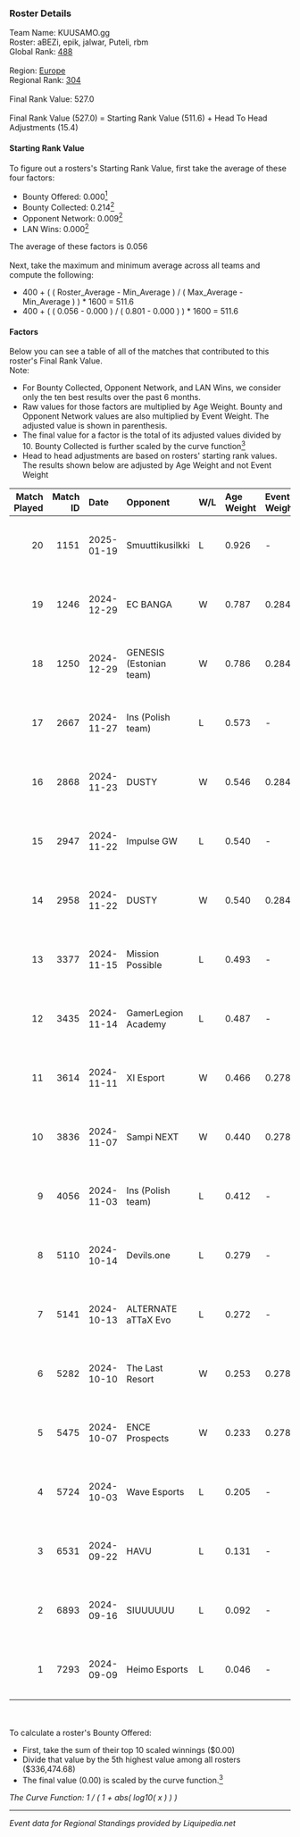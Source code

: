 ### Roster Details<br />
Team Name: KUUSAMO.gg<br />
Roster: aBEZi, epik, jalwar, Puteli, rbm<br />
Global Rank: [488](../standings_global.md)<br />
<br />
Region: [Europe]( ../standings_europe.md)<br />
Regional Rank: [304]( ../standings_europe.md)<br />
<br />
Final Rank Value:  527.0<br />
<br />
Final Rank Value (527.0) = Starting Rank Value (511.6) + Head To Head Adjustments (15.4)<br />

#### Starting Rank Value<br />
To figure out a rosters's Starting Rank Value, first take the average of these four factors:<br />
- Bounty Offered: 0.000[<sup>1</sup>](#table2)
- Bounty Collected: 0.214[<sup>2</sup>](#table1)
- Opponent Network: 0.009[<sup>2</sup>](#table1)
- LAN Wins: 0.000[<sup>2</sup>](#table1)

The average of these factors is 0.056<br />
<br />
Next, take the maximum and minimum average across all teams and compute the following:<br />
- 400 + ( ( Roster_Average - Min_Average ) / ( Max_Average - Min_Average ) ) * 1600 = 511.6
- 400 + ( ( 0.056 - 0.000 ) / ( 0.801 - 0.000 ) ) * 1600 = 511.6


#### Factors<br />
Below you can see a table of all of the matches that contributed to this roster's Final Rank Value.<br />
Note:<br />

- For Bounty Collected, Opponent Network, and LAN Wins, we consider only the ten best results over the past 6 months.
- Raw values for those factors are multiplied by Age Weight. Bounty and Opponent Network values are also multiplied by Event Weight. The adjusted value is shown in parenthesis.
- The final value for a factor is the total of its adjusted values divided by 10. Bounty Collected is further scaled by the curve function[<sup>3</sup>](#curveFunction)
- Head to head adjustments are based on rosters' starting rank values. The results shown below are adjusted by Age Weight and not Event Weight
<span id="table1"></span><br />


| Match Played | Match ID | Date       | Opponent                | W/L | Age Weight | Event Weight | Bounty Collected | Opponent Network | LAN Wins  | H2H Adj. | Roster                           |
| -: | -: | :- | :- | :- | :- | :- | :- | :- | :- | -: | :- |
|           20 |     1151 | 2025-01-19 | Smuuttikusilkki         | L   | 0.926      | -            | -                | -                | -         |   -16.91 | aBEZi, epik, jalwar, Puteli, rbm |
|           19 |     1246 | 2024-12-29 | EC BANGA                | W   | 0.787      | 0.284        | 0.001 (0.000)    | 0.097 (0.022)    | 0 (0.000) |    11.46 | aBEZi, epik, jalwar, Puteli, rbm |
|           18 |     1250 | 2024-12-29 | GENESIS (Estonian team) | W   | 0.786      | 0.284        | 0.000 (0.000)    | 0.109 (0.024)    | 0 (0.000) |    11.35 | aBEZi, epik, jalwar, Puteli, rbm |
|           17 |     2667 | 2024-11-27 | Ins (Polish team)       | L   | 0.573      | -            | -                | -                | -         |    -5.00 | aBEZi, epik, jalwar, Puteli, rbm |
|           16 |     2868 | 2024-11-23 | DUSTY                   | W   | 0.546      | 0.284        | 0.006 (0.001)    | 0.071 (0.011)    | 0 (0.000) |    12.15 | aBEZi, epik, jalwar, Puteli, rbm |
|           15 |     2947 | 2024-11-22 | Impulse GW              | L   | 0.540      | -            | -                | -                | -         |    -3.90 | aBEZi, epik, jalwar, Puteli, rbm |
|           14 |     2958 | 2024-11-22 | DUSTY                   | W   | 0.540      | 0.284        | 0.006 (0.001)    | 0.071 (0.011)    | 0 (0.000) |    12.40 | aBEZi, epik, jalwar, Puteli, rbm |
|           13 |     3377 | 2024-11-15 | Mission Possible        | L   | 0.493      | -            | -                | -                | -         |    -6.75 | aBEZi, epik, jalwar, Puteli, rbm |
|           12 |     3435 | 2024-11-14 | GamerLegion Academy     | L   | 0.487      | -            | -                | -                | -         |    -6.30 | aBEZi, epik, jalwar, Puteli, rbm |
|           11 |     3614 | 2024-11-11 | XI Esport               | W   | 0.466      | 0.278        | 0.000 (0.000)    | 0.127 (0.016)    | 0 (0.000) |     7.56 | aBEZi, epik, jalwar, Puteli, rbm |
|           10 |     3836 | 2024-11-07 | Sampi NEXT              | W   | 0.440      | 0.278        | 0.000 (0.000)    | 0.024 (0.003)    | 0 (0.000) |     6.64 | aBEZi, epik, jalwar, Puteli, rbm |
|            9 |     4056 | 2024-11-03 | Ins (Polish team)       | L   | 0.412      | -            | -                | -                | -         |    -3.76 | aBEZi, epik, jalwar, Puteli, rbm |
|            8 |     5110 | 2024-10-14 | Devils.one              | L   | 0.279      | -            | -                | -                | -         |    -2.62 | aBEZi, epik, jalwar, Puteli, rbm |
|            7 |     5141 | 2024-10-13 | ALTERNATE aTTaX Evo     | L   | 0.272      | -            | -                | -                | -         |    -3.07 | aBEZi, epik, jalwar, Puteli, rbm |
|            6 |     5282 | 2024-10-10 | The Last Resort         | W   | 0.253      | 0.278        | 0.000 (0.000)    | 0.043 (0.003)    | 0 (0.000) |     5.23 | aBEZi, epik, jalwar, Puteli, rbm |
|            5 |     5475 | 2024-10-07 | ENCE Prospects          | W   | 0.233      | 0.278        | 0.000 (0.000)    | 0.000 (0.000)    | 0 (0.000) |     2.59 | aBEZi, epik, jalwar, Puteli, rbm |
|            4 |     5724 | 2024-10-03 | Wave Esports            | L   | 0.205      | -            | -                | -                | -         |    -2.20 | aBEZi, epik, jalwar, Puteli, rbm |
|            3 |     6531 | 2024-09-22 | HAVU                    | L   | 0.131      | -            | -                | -                | -         |    -1.26 | aBEZi, epik, jalwar, Puteli, rbm |
|            2 |     6893 | 2024-09-16 | SIUUUUUU                | L   | 0.092      | -            | -                | -                | -         |    -1.89 | aBEZi, epik, jalwar, Puteli, rbm |
|            1 |     7293 | 2024-09-09 | Heimo Esports           | L   | 0.046      | -            | -                | -                | -         |    -0.31 | aBEZi, epik, jalwar, Puteli, rbm |

<br />
<span id="table2"></span><br />
To calculate a roster's Bounty Offered:<br />

- First, take the sum of their top 10 scaled winnings ($0.00)
- Divide that value by the 5th highest value among all rosters ($336,474.68)
- The final value (0.00) is scaled by the curve function.[<sup>3</sup>](#curveFunction)

<span id="curveFunction"></span>_The Curve Function: 1 / ( 1 + abs( log10( x ) ) )_<br />

---
_Event data for Regional Standings provided by Liquipedia.net_<br />
